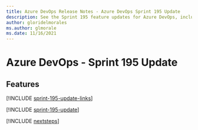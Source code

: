 ```yaml
---
title: Azure DevOps Release Notes - Azure DevOps Sprint 195 Update
description: See the Sprint 195 feature updates for Azure DevOps, including next steps.
author: gloridelmorales
ms.author: glmorale
ms.date: 11/16/2021
---
```


# Azure DevOps - Sprint 195 Update

## Features

[!INCLUDE [sprint-195-update-links](../includes/general/sprint-195-update-links.md)]

[!INCLUDE [sprint-195-update](../includes/general/sprint-195-update.md)]

[!INCLUDE [nextsteps](../includes/nextsteps.md)]